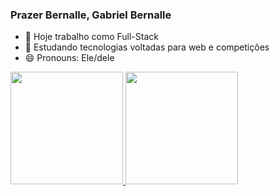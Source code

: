 ### Prazer Bernalle, Gabriel Bernalle

- 🔭 Hoje trabalho como Full-Stack
- 🌱 Estudando tecnologias voltadas para web e competições
- 😄 Pronouns: Ele/dele


<div>
 <a href="https://github.com/bernalle">
  <img height="180em" src="https://github-readme-stats.vercel.app/api?username=bernalle&show_icons=true&theme=dracula&count_private=true"/>
  <img height="180em" src="https://github-readme-stats.vercel.app/api/top-langs/?username=bernalle&show_icons=true&theme=dracula&count_private=true&layout=compact"/>
  

</div>
